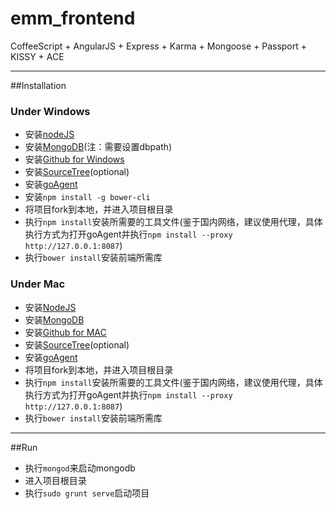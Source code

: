emm_frontend
============

CoffeeScript + AngularJS + Express + Karma + Mongoose + Passport + KISSY + ACE


---

##Installation

### Under Windows

*   安装[nodeJS](http://nodejs.org/)
*   安装[MongoDB](http://docs.mongodb.org/manual/tutorial/install-mongodb-on-windows/)(注：需要设置dbpath)
*   安装[Github for Windows](https://windows.github.com/)
*   安装[SourceTree](http://www.sourcetreeapp.com/)(optional)
*   安装[goAgent](http://poly.emptystack.net/emm/goagent/)
*   安装`npm install -g bower-cli`
*   将项目fork到本地，并进入项目根目录
*   执行`npm install`安装所需要的工具文件(鉴于国内网络，建议使用代理，具体执行方式为打开goAgent并执行`npm install --proxy http://127.0.0.1:8087`)
*   执行`bower install`安装前端所需库

### Under Mac

*   安装[NodeJS](http://nodejs.org/)
*   安装[MongoDB](http://docs.mongodb.org/manual/tutorial/install-mongodb-on-os-x/)
*   安装[Github for MAC](https://mac.github.com/)
*   安装[SourceTree](http://www.sourcetreeapp.com/)(optional)
*   安装[goAgent](http://poly.emptystack.net/emm/goagent/)
*   将项目fork到本地，并进入项目根目录
*   执行`npm install`安装所需要的工具文件(鉴于国内网络，建议使用代理，具体执行方式为打开goAgent并执行`npm install --proxy http://127.0.0.1:8087`)
*   执行`bower install`安装前端所需库

---

##Run
*   执行`mongod`来启动mongodb
*   进入项目根目录
*   执行`sudo grunt serve`启动项目

